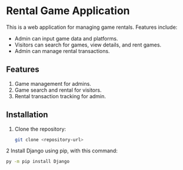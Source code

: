 # Rental Game Application

This is a web application for managing game rentals. Features include:
- Admin can input game data and platforms.
- Visitors can search for games, view details, and rent games.
- Admin can manage rental transactions.

## Features
1. Game management for admins.
2. Game search and rental for visitors.
3. Rental transaction tracking for admin.

## Installation
1. Clone the repository:
   ```bash
   git clone <repository-url>
2 Install Django using pip, with this command:
   ```bash
   py -m pip install Django

